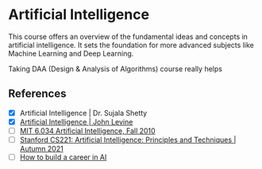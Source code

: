 # Artificial Intelligence

This course offers an overview of the fundamental ideas and concepts in artificial intelligence. It sets the foundation for more advanced subjects like Machine Learning and Deep Learning.

Taking DAA (Design & Analysis of Algorithms) course really helps

## References

- [x] Artificial Intelligence | Dr. Sujala Shetty
- [x] [Artificial Intelligence | John Levine](https://www.youtube.com/@johnlevine2909/videos)
- [ ] [MIT 6.034 Artificial Intelligence, Fall 2010](https://www.youtube.com/playlist?list=PLUl4u3cNGP63gFHB6xb-kVBiQHYe_4hSi)
- [ ] [Stanford CS221: Artificial Intelligence: Principles and Techniques | Autumn 2021](https://www.youtube.com/playlist?list=PLoROMvodv4rOca_Ovz1DvdtWuz8BfSWL2)
- [ ] [How to build a career in AI](https://wordpress.deeplearning.ai/wp-content/uploads/2022/10/eBook-How-to-Build-a-Career-in-AI.pdf)